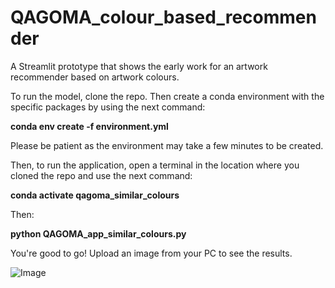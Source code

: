 # QAGOMA_colour_based_recommender
A Streamlit prototype that shows the early work for an artwork recommender based on artwork colours.

To run the model, clone the repo. Then create a conda environment with the specific packages by using the next command:

**conda env create -f environment.yml**

Please be patient as the environment may take a few minutes to be created.

Then, to run the application, open a terminal in the location where you cloned the repo and use the next command:

**conda activate qagoma_similar_colours**

Then:

**python QAGOMA_app_similar_colours.py**

You're good to go! Upload an image from your PC to see the results.

![Image](https://github.com/jorgpg5/QAGOMA_colour_based_recommender/blob/main/assets/results_example.jpg)
